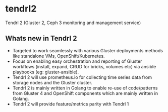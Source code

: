# tendrl2
Tendrl 2 (Gluster 2, Ceph 3 monitoring and management service)


## Whats new in Tendrl 2
- Targeted to work seamlessly with various Gluster deployments methods like standalone VMs, OpenShift/Kubernetes.
- Focus on enabling easy orchestration and reporting of Gluster workflows (install, expand, CRUD for bricks, volumes etc) via ansible playbooks (eg: gluster-ansible).
- Tendrl 2 will use prometheus.io for collecting time series data from storage nodes and the Gluster cluster.
- Tendrl 2 is mainly written in Golang to enable re-use of code/patterns from Gluster 4 and OpenShift components which are mainly written in Golang.
- Tendrl 2 will provide feature/metrics parity with Tendrl 1
